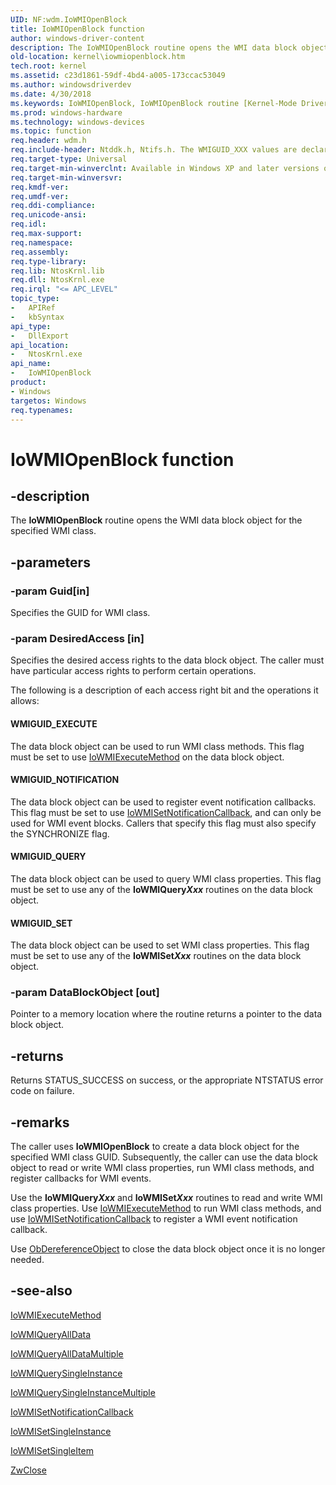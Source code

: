 ```yaml
---
UID: NF:wdm.IoWMIOpenBlock
title: IoWMIOpenBlock function
author: windows-driver-content
description: The IoWMIOpenBlock routine opens the WMI data block object for the specified WMI class.
old-location: kernel\iowmiopenblock.htm
tech.root: kernel
ms.assetid: c23d1861-59df-4bd4-a005-173ccac53049
ms.author: windowsdriverdev
ms.date: 4/30/2018
ms.keywords: IoWMIOpenBlock, IoWMIOpenBlock routine [Kernel-Mode Driver Architecture], k104_19f378c4-3729-4668-aef0-0e675d2e1ae4.xml, kernel.iowmiopenblock, wdm/IoWMIOpenBlock
ms.prod: windows-hardware
ms.technology: windows-devices
ms.topic: function
req.header: wdm.h
req.include-header: Ntddk.h, Ntifs.h. The WMIGUID_XXX values are declared in Wmistr.h. To use them, include Wmistr.h.
req.target-type: Universal
req.target-min-winverclnt: Available in Windows XP and later versions of the Windows operating system.
req.target-min-winversvr: 
req.kmdf-ver: 
req.umdf-ver: 
req.ddi-compliance: 
req.unicode-ansi: 
req.idl: 
req.max-support: 
req.namespace: 
req.assembly: 
req.type-library: 
req.lib: NtosKrnl.lib
req.dll: NtosKrnl.exe
req.irql: "<= APC_LEVEL"
topic_type:
-	APIRef
-	kbSyntax
api_type:
-	DllExport
api_location:
-	NtosKrnl.exe
api_name:
-	IoWMIOpenBlock
product:
- Windows
targetos: Windows
req.typenames: 
---
```


# IoWMIOpenBlock function


## -description


The <b>IoWMIOpenBlock</b> routine opens the WMI data block object for the specified WMI class.


## -parameters




### -param Guid[in]

Specifies the GUID for WMI class.

### -param DesiredAccess [in]

Specifies the desired access rights to the data block object. The caller must have particular access rights to perform certain operations. 

The following is a description of each access right bit and the operations it allows:





#### WMIGUID_EXECUTE

The data block object can be used to run WMI class methods. This flag must be set to use <a href="https://msdn.microsoft.com/library/windows/hardware/ff550438">IoWMIExecuteMethod</a> on the data block object. 



#### WMIGUID_NOTIFICATION

The data block object can be used to register event notification callbacks. This flag must be set to use <a href="https://msdn.microsoft.com/library/windows/hardware/ff550484">IoWMISetNotificationCallback</a>, and can only be used for WMI event blocks. Callers that specify this flag must also specify the SYNCHRONIZE flag.



#### WMIGUID_QUERY

The data block object can be used to query WMI class properties. This flag must be set to use any of the <b>IoWMIQuery<i>Xxx</i></b> routines on the data block object. 



#### WMIGUID_SET

The data block object can be used to set WMI class properties. This flag must be set to use any of the <b>IoWMISet<i>Xxx</i></b> routines on the data block object. 


### -param DataBlockObject [out]

Pointer to a memory location where the routine returns a pointer to the data block object.


## -returns



Returns STATUS_SUCCESS on success, or the appropriate NTSTATUS error code on failure.




## -remarks



The caller uses <b>IoWMIOpenBlock</b> to create a data block object for the specified WMI class GUID. Subsequently, the caller can use the data block object to read or write WMI class properties, run WMI class methods, and register callbacks for WMI events.

Use the <b>IoWMIQuery<i>Xxx</i></b> and <b>IoWMISet<i>Xxx</i></b> routines to read and write WMI class properties. Use <a href="https://msdn.microsoft.com/library/windows/hardware/ff550438">IoWMIExecuteMethod</a> to run WMI class methods, and use <a href="https://msdn.microsoft.com/library/windows/hardware/ff550484">IoWMISetNotificationCallback</a> to register a WMI event notification callback.

Use <a href="https://msdn.microsoft.com/library/windows/hardware/ff557724">ObDereferenceObject</a> to close the data block object once it is no longer needed.




## -see-also




<a href="https://msdn.microsoft.com/library/windows/hardware/ff550438">IoWMIExecuteMethod</a>



<a href="https://msdn.microsoft.com/library/windows/hardware/ff550463">IoWMIQueryAllData</a>



<a href="https://msdn.microsoft.com/library/windows/hardware/ff550467">IoWMIQueryAllDataMultiple</a>



<a href="https://msdn.microsoft.com/library/windows/hardware/ff550471">IoWMIQuerySingleInstance</a>



<a href="https://msdn.microsoft.com/library/windows/hardware/ff550477">IoWMIQuerySingleInstanceMultiple</a>



<a href="https://msdn.microsoft.com/library/windows/hardware/ff550484">IoWMISetNotificationCallback</a>



<a href="https://msdn.microsoft.com/library/windows/hardware/ff550493">IoWMISetSingleInstance</a>



<a href="https://msdn.microsoft.com/library/windows/hardware/ff550495">IoWMISetSingleItem</a>



<a href="https://msdn.microsoft.com/library/windows/hardware/ff566417">ZwClose</a>
 

 

